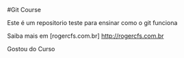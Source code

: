 #Git Course

Este é um repositorio teste para ensinar como o git funciona

Saiba mais em [rogercfs.com.br] http://rogercfs.com.br

Gostou do Curso
